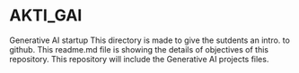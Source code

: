 # AKTI_GAI
Generative AI startup
This directory is made to give the sutdents an intro. to github. This readme.md file is showing the details of objectives of this repository. This repository will include the Generative AI projects files. 
